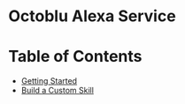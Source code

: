 # Octoblu Alexa Service

# Table of Contents

* [Getting Started](/getting-started)
* [Build a Custom Skill](/custom-skill)

